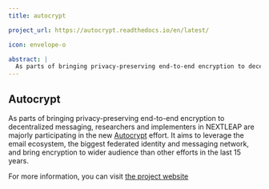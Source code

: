 ```yaml
---
title: autocrypt

project_url: https://autocrypt.readthedocs.io/en/latest/

icon: envelope-o

abstract: |
  As parts of bringing privacy-preserving end-to-end encryption to decentralized messaging, researchers and implementers in NEXTLEAP are majorly participating in the new <a href="https://autocrypt.readthedocs.io/en/latest/">Autocrypt</a> effort. It aims to leverage the email ecosystem, the biggest federated identity and messaging network, and bring encryption to wider audience than other efforts in the last 15 years.
---
```


## Autocrypt

As parts of bringing privacy-preserving end-to-end encryption to decentralized messaging, researchers and implementers in NEXTLEAP are majorly participating in the new <a href="https://autocrypt.readthedocs.io/en/latest/">Autocrypt</a> effort. It aims to leverage the email ecosystem, the biggest federated identity and messaging network, and bring encryption to wider audience than other efforts in the last 15 years.

For more information, you can visit [the project website](https://autocrypt.readthedocs.io/en/latest/)
